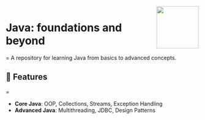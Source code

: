 <img align="right" src="https://upload.wikimedia.org/wikipedia/en/3/30/Java_programming_language_logo.svg" width="110" height="110">

# Java: foundations and beyond  
=
A repository for learning Java from basics to advanced concepts.

## 🚀 Features
=
- **Core Java**: OOP, Collections, Streams, Exception Handling
- **Advanced Java**: Multithreading, JDBC, Design Patterns



